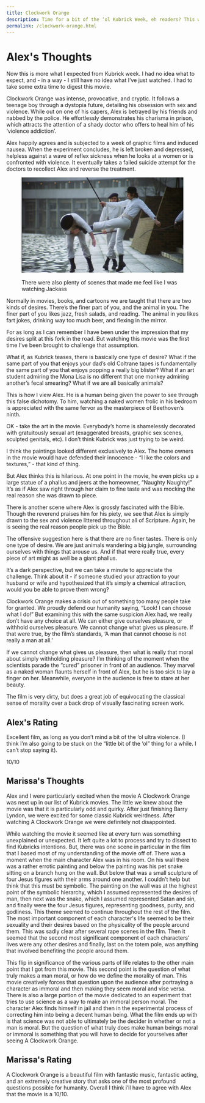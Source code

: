 ```yaml
---
title: Clockwork Orange
description: Time for a bit of the ‘ol Kubrick Week, eh readers? This week we take on the mental flogging that is Clockwork Orange. I’ll be rebuilding my sense of morality all week.
permalink: /clockwork-orange.html
---
```


# Alex's Thoughts

Now this is more what I expected from Kubrick week. I had no idea what
to expect, and - in a way - I still have no idea what I’ve just
watched. I had to take some extra time to digest this movie.

Clockwork Orange was intense, provocative, and cryptic. It follows a
teenage boy through a dystopia future, detailing his obsession with
sex and violence. While out on one of his capers, Alex is betrayed by
his friends and nabbed by the police. He effortlessly demonstrates his
charisma in prison, which attracts the attention of a shady doctor who
offers to heal him of his ‘violence addiction’.

Alex happily agrees and is subjected to a week of graphic films and
induced nausea. When the experiment concludes, he is left broken and
depressed, helpless against a wave of reflex sickness when he looks at
a women or is confronted with violence. It eventually takes a failed
suicide attempt for the doctors to recollect Alex and reverse the
treatment.

<figure>
  <a href="/images/marinafight.png">
    <img alt="marinafight" src="/images/marinafight.png"/>
  </a>
  <figcaption>
    <p>There were
also plenty of scenes that made me feel like I was watching Jackass</p>
  </figcaption>
</figure>

Normally in movies, books, and cartoons we are taught that there are
two kinds of desires. There’s the finer part of you, and the animal in
you. The finer part of you likes jazz, fresh salads, and reading. The
animal in you likes fart jokes, drinking way too much beer, and
flexing in the mirror.

For as long as I can remember I have been under the impression that my
desires split at this fork in the road. But watching this movie was
the first time I’ve been brought to challenge that assumption.

What if, as Kubrick teases, there is basically one type of desire?
What if the same part of you that enjoys your dad’s old Coltrane tapes
is fundamentally the same part of you that enjoys popping a really big
blister? What if an art student admiring the Mona Lisa is no different
that one monkey admiring another’s fecal smearing? What if we are all
basically animals?

This is how I view Alex. He is a human being given the power to see
through this false dichotomy. To him, watching a naked women frolic in
his bedroom is appreciated with the same fervor as the masterpiece of
Beethoven’s ninth.

OK - take the art in the movie. Everybody’s home is shamelessly
decorated with gratuitously sexual art (exaggerated breasts, graphic
sex scenes, sculpted genitals, etc). I don’t think Kubrick was just
trying to be weird.

I think the paintings looked different exclusively to Alex. The home
owners in the movie would have defended their innocence - “I like the
colors and textures,” - that kind of thing.

But Alex thinks this is hilarious. At one point in the movie, he even
picks up a large statue of a phallus and jeers at the homeowner,
“Naughty Naughty!” It’s as if Alex saw right through her claim to fine
taste and was mocking the real reason she was drawn to piece.

There is another scene where Alex is grossly fascinated with the
Bible. Though the reverend praises him for his piety, we see that Alex
is simply drawn to the sex and violence littered throughout all of
Scripture. Again, he is seeing the real reason people pick up the
Bible.

The offensive suggestion here is that there are no finer tastes. There
is only one type of desire. We are just animals wandering a big
jungle, surrounding ourselves with things that arouse us. And if that
were really true, every piece of art might as well be a giant phallus.

It’s a dark perspective, but we can take a minute to appreciate the
challenge. Think about it - if someone studied your attraction to your
husband or wife and hypothesized that it’s simply a chemical
attraction, would you be able to prove them wrong?

Clockwork Orange makes a crisis out of something too many people take
for granted. We proudly defend our humanity saying, “Look! I can
choose what I do!” But examining this with the same suspicion Alex
had, we really don’t have any choice at all. We can either give
ourselves pleasure, or withhold ourselves pleasure. We cannot change
what gives us pleasure. If that were true, by the film’s standards, ‘A
man that cannot choose is not really a man at all.’

If we cannot change what gives us pleasure, then what is really that
moral about simply withholding pleasure? I’m thinking of the moment
when the scientists parade the “cured” prisoner in front of an
audience. They marvel as a naked woman flaunts herself in front of
Alex, but he is too sick to lay a finger on her. Meanwhile, everyone
in the audience is free to stare at her beauty.

The film is very dirty, but does a great job of equivocating the
classical sense of morality over a back drop of visually fascinating
screen work.


## Alex's Rating

Excellent film, as long as you don’t mind a bit of the ‘ol ultra
violence. (I think I’m also going to be stuck on the “little bit of
the ‘ol” thing for a while. I can’t stop saying it).

10/10

## Marissa's Thoughts

Alex and I were particularly excited when the movie A Clockwork Orange
was next up in our list of Kubrick movies. The little we knew about
the movie was that it is particularly odd and quirky. After just
finishing Barry Lyndon, we were excited for some classic Kubrick
weirdness. After watching A Clockwork Orange we were definitely not
disappointed.

While watching the movie it seemed like at every turn was something
unexplained or unexpected. It left quite a lot to process and try to
dissect to find Kubricks intentions. But, there was one scene in
particular in the film that I based most of my understanding of the
movie off of. There was a moment when the main character Alex was in
his room. On his wall there was a rather errotic painting and below
the painting was his pet snake sitting on a branch hung on the
wall. But below that was a small sculpture of four Jesus figures with
their arms around one another. I couldn’t help but think that this
must be symbolic. The painting on the wall was at the highest point of
the symbolic hierarchy, which I assumed represented the desires of
man, then next was the snake, which I assumed represented Satan and
sin, and finally were the four Jesus figures, representing goodness,
purity, and godliness. This theme seemed to continue throughout the
rest of the film. The most important component of each character's
life seemed to be their sexuality and their desires based on the
physicality of the people around them. This was sadly clear after
several rape scenes in the film. Then it seemed that the second most
significant component of each characters’ lives were any other desires
and finally, last on the totem pole, was anything that involved
benefiting the people around them.

This flip in significance of the various parts of life relates to the
other main point that I got from this movie. This second point is the
question of what truly makes a man moral, or how do we define the
morality of man. This movie creatively forces that question upon the
audience after portraying a character as immoral and then making they
seem moral and vise versa. There is also a large portion of the movie
dedicated to an experiment that tries to use science as a way to make
an immoral person moral. The character Alex finds himself in jail and
then in the experimental process of correcting him into being a decent
human being. What the film ends up with is that science was not able
to ultimately be the decider in whether or not a man is moral. But the
question of what truly does make human beings moral or immoral is
something that you will have to decide for yourselves after seeing A
Clockwork Orange.

## Marissa's Rating

A Clockwork Orange is a beautiful film with fantastic music, fantastic
acting, and an extremely creative story that asks one of the most
profound questions possible for humanity. Overall I think i’ll have to
agree with Alex that the movie is a 10/10.
